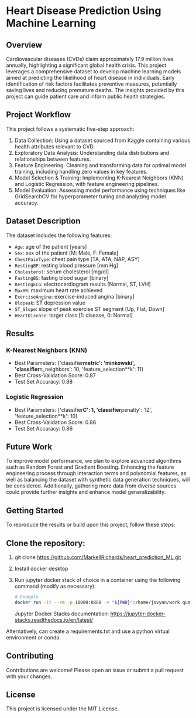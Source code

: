 # Heart Disease Prediction Using Machine Learning

## Overview

Cardiovascular diseases (CVDs) claim approximately 17.9 million lives annually, highlighting a significant global health crisis. This project leverages a comprehensive dataset to develop machine learning models aimed at predicting the likelihood of heart disease in individuals. Early identification of risk factors facilitates preventive measures, potentially saving lives and reducing premature deaths. The insights provided by this project can guide patient care and inform public health strategies.

## Project Workflow

This project follows a systematic five-step approach:

1. Data Collection: Using a dataset sourced from Kaggle containing various health attributes relevant to CVD.
2. Exploratory Data Analysis: Understanding data distributions and relationships between features.
3. Feature Engineering: Cleaning and transforming data for optimal model training, including handling zero values in key features.
4. Model Selection & Training: Implementing K-Nearest Neighbors (KNN) and Logistic Regression, with feature engineering pipelines.
5. Model Evaluation: Assessing model performance using techniques like GridSearchCV for hyperparameter tuning and analyzing model accuracy.

## Dataset Description

The dataset includes the following features:

- `Age`: age of the patient [years]
- `Sex`: sex of the patient [M: Male, F: Female]
- `ChestPainType`: chest pain type [TA, ATA, NAP, ASY]
- `RestingBP`: resting blood pressure [mm Hg]
- `Cholesterol`: serum cholesterol [mg/dl]
- `FastingBS`: fasting blood sugar [binary]
- `RestingECG`: electrocardiogram results [Normal, ST, LVH]
- `MaxHR`: maximum heart rate achieved
- `ExerciseAngina`: exercise-induced angina [binary]
- `Oldpeak`: ST depression value
- `ST_Slope`: slope of peak exercise ST segment [Up, Flat, Down]
- `HeartDisease`: target class [1: disease, 0: Normal]

## Results

### K-Nearest Neighbors (KNN)

- Best Parameters: {'classifier**metric': 'minkowski', 'classifier**n_neighbors': 10, 'feature_selection\*\*k': 11}
- Best Cross-Validation Score: 0.87
- Test Set Accuracy: 0.88

### Logistic Regression

- Best Parameters: {'classifier**C': 1, 'classifier**penalty': 'l2', 'feature_selection\*\*k': 10}
- Best Cross-Validation Score: 0.86
- Test Set Accuracy: 0.86

## Future Work

To improve model performance, we plan to explore advanced algorithms such as Random Forest and Gradient Boosting. Enhancing the feature engineering process through interaction terms and polynomial features, as well as balancing the dataset with synthetic data generation techniques, will be considered. Additionally, gathering more data from diverse sources could provide further insights and enhance model generalizability.

## Getting Started

To reproduce the results or build upon this project, follow these steps:

## Clone the repository:

1. git clone https://github.com/MarkellRichards/heart_prediction_ML.git

2. Install docker desktop

3. Run jupyter docker stack of choice in a container using the following command (modify as necessary):
   ```bash
   # Example
   docker run -it --rm -p 10000:8888 -v "${PWD}":/home/jovyan/work quay.io/jupyter/datascience-notebook:2024-10-07
   ```
   Jupyter Docker Stacks documentation: https://jupyter-docker-stacks.readthedocs.io/en/latest/

Alternatively, can create a requirements.txt and use a python virtual environment or conda.

## Contributing

Contributions are welcome! Please open an issue or submit a pull request with your changes.

## License

This project is licensed under the MIT License.
